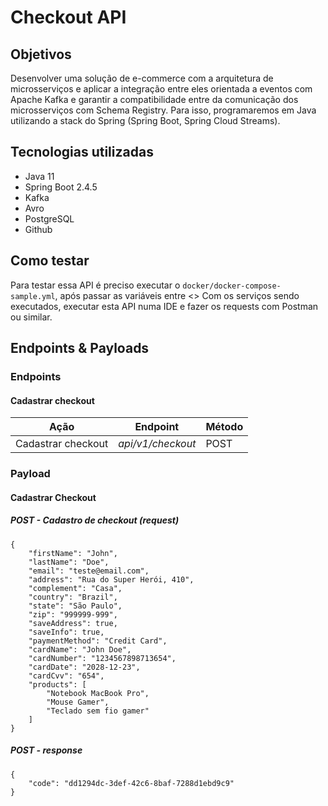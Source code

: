 # Checkout API
## Objetivos
Desenvolver uma solução de e-commerce com a arquitetura de microsserviços e aplicar a integração entre eles orientada a eventos com Apache Kafka e garantir a compatibilidade entre da comunicação dos microsserviços com Schema Registry. Para isso, programaremos em Java utilizando a stack do Spring (Spring Boot, Spring Cloud Streams).
## Tecnologias utilizadas
 + Java 11
 + Spring Boot 2.4.5
 + Kafka
 + Avro
 + PostgreSQL
 + Github
## Como testar
Para testar essa API é preciso executar o `docker/docker-compose-sample.yml`, após passar as variáveis entre <>
Com os serviços sendo executados, executar esta API numa IDE e fazer os requests com Postman ou similar.
## Endpoints & Payloads
### Endpoints
#### Cadastrar checkout
**Ação** | **Endpoint** | **Método**
---------- | ------------ | ----------
Cadastrar checkout | _api/v1/checkout_ | POST

### Payload
#### Cadastrar Checkout
##### POST - Cadastro de checkout (request)
    {
        "firstName": "John",
        "lastName": "Doe",
        "email": "teste@email.com",
        "address": "Rua do Super Herói, 410",
        "complement": "Casa",
        "country": "Brazil",
        "state": "São Paulo",
        "zip": "999999-999",
        "saveAddress": true,
        "saveInfo": true,
        "paymentMethod": "Credit Card",
        "cardName": "John Doe",
        "cardNumber": "1234567898713654",
        "cardDate": "2028-12-23",
        "cardCvv": "654",
        "products": [
            "Notebook MacBook Pro",
            "Mouse Gamer",
            "Teclado sem fio gamer"
        ]
    }

##### POST - response
    {
        "code": "dd1294dc-3def-42c6-8baf-7288d1ebd9c9"
    }
